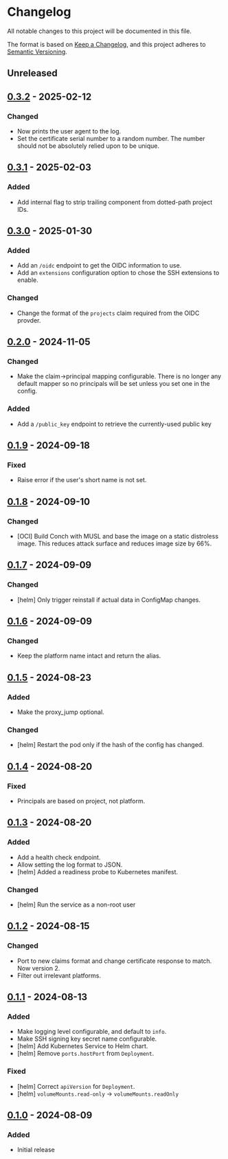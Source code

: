 # Changelog

All notable changes to this project will be documented in this file.

The format is based on [Keep a Changelog](https://keepachangelog.com/en/1.0.0/), and this project adheres to [Semantic Versioning](https://semver.org/spec/v2.0.0.html).

## Unreleased

## [0.3.2] - 2025-02-12
### Changed
- Now prints the user agent to the log.
- Set the certificate serial number to a random number. The number should not be absolutely relied upon to be unique.

## [0.3.1] - 2025-02-03
### Added
- Add internal flag to strip trailing component from dotted-path project IDs.

## [0.3.0] - 2025-01-30
### Added
- Add an `/oidc` endpoint to get the OIDC information to use.
- Add an `extensions` configuration option to chose the SSH extensions to enable.

### Changed
- Change the format of the `projects` claim required from the OIDC provder.

## [0.2.0] - 2024-11-05
### Changed
- Make the claim→principal mapping configurable.
  There is no longer any default mapper so no principals will be set unless you set one in the config.

### Added
- Add a `/public_key` endpoint to retrieve the currently-used public key

## [0.1.9] - 2024-09-18
### Fixed
- Raise error if the user's short name is not set.

## [0.1.8] - 2024-09-10
### Changed
- [OCI] Build Conch with MUSL and base the image on a static distroless image. This reduces attack surface and reduces image size by 66%.

## [0.1.7] - 2024-09-09
### Changed
- [helm] Only trigger reinstall if actual data in ConfigMap changes.

## [0.1.6] - 2024-09-09
### Changed
- Keep the platform name intact and return the alias.

## [0.1.5] - 2024-08-23
### Added
- Make the proxy_jump optional.

### Changed
- [helm] Restart the pod only if the hash of the config has changed.

## [0.1.4] - 2024-08-20
### Fixed
- Principals are based on project, not platform.

## [0.1.3] - 2024-08-20
### Added
- Add a health check endpoint.
- Allow setting the log format to JSON.
- [helm] Added a readiness probe to Kubernetes manifest.

### Changed
- [helm] Run the service as a non-root user

## [0.1.2] - 2024-08-15
### Changed
- Port to new claims format and change certificate response to match. Now version 2.
- Filter out irrelevant platforms.

## [0.1.1] - 2024-08-13
### Added
- Make logging level configurable, and default to `info`.
- Make SSH signing key secret name configurable.
- [helm] Add Kubernetes Service to Helm chart.
- [helm] Remove `ports.hostPort` from `Deployment`.

### Fixed
- [helm] Correct `apiVersion` for `Deployment`.
- [helm] `volumeMounts.read-only` → `volumeMounts.readOnly`

## [0.1.0] - 2024-08-09
### Added
- Initial release

[0.3.2]: https://github.com/isambard-sc/conch/releases/tag/0.3.2
[0.3.1]: https://github.com/isambard-sc/conch/releases/tag/0.3.1
[0.3.0]: https://github.com/isambard-sc/conch/releases/tag/0.3.0
[0.2.0]: https://github.com/isambard-sc/conch/releases/tag/0.2.0
[0.1.9]: https://github.com/isambard-sc/conch/releases/tag/0.1.9
[0.1.8]: https://github.com/isambard-sc/conch/releases/tag/0.1.8
[0.1.7]: https://github.com/isambard-sc/conch/releases/tag/0.1.7
[0.1.6]: https://github.com/isambard-sc/conch/releases/tag/0.1.6
[0.1.5]: https://github.com/isambard-sc/conch/releases/tag/0.1.5
[0.1.4]: https://github.com/isambard-sc/conch/releases/tag/0.1.4
[0.1.3]: https://github.com/isambard-sc/conch/releases/tag/0.1.3
[0.1.2]: https://github.com/isambard-sc/conch/releases/tag/0.1.2
[0.1.1]: https://github.com/isambard-sc/conch/releases/tag/0.1.1
[0.1.0]: https://github.com/isambard-sc/conch/releases/tag/0.1.0
